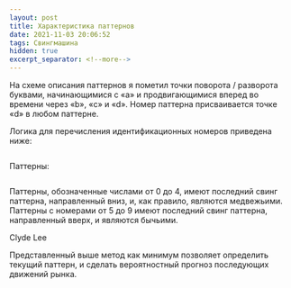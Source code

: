 ```yaml
---
layout: post
title: Характеристика паттернов
date: 2021-11-03 20:06:52
tags: Свингмашина
hidden: true
excerpt_separator: <!--more-->
---
```


На схеме описания паттернов я пометил точки поворота / разворота буквами,
начинающимися с «a» и продвигающимися вперед во времени через «b», «c» и «d».
Номер паттерна присваивается точке «d» в любом паттерне.

<!--more-->

Логика для перечисления идентификационных номеров приведена ниже:

<img src="https://ragve.ru/images/sm_logic.png" alt="">

Паттерны:

<img src="https://ragve.ru/images/sm_logic1.png" alt="">


Паттерны, обозначенные числами от 0 до 4, имеют последний свинг паттерна, направленный вниз, и, как правило, являются медвежьими.
Паттерны с номерами от 5 до 9 имеют последний свинг паттерна, направленный вверх, и являются бычьими.

Сlyde Lee

Представленный выше метод как минимум позволяет определить текущий паттерн, и сделать вероятностный прогноз
последующих движений рынка.
